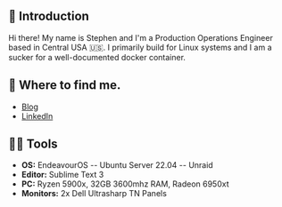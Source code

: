 ## 👋 Introduction

Hi there! My name is Stephen and I'm a Production Operations Engineer based in Central USA 🇺🇸. I primarily build for Linux systems and I am a sucker for a well-documented docker container.

## 🥷 Where to find me.
- [Blog](https://stephensubra.github.io)
- [LinkedIn](https://www.linkedin.com/in/stephensubra/)

## 👨‍💻 Tools
- **OS:** EndeavourOS -- Ubuntu Server 22.04 -- Unraid
- **Editor:** Sublime Text 3
- **PC:** Ryzen 5900x, 32GB 3600mhz RAM, Radeon 6950xt
- **Monitors:** 2x Dell Ultrasharp TN Panels
